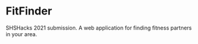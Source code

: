 # FitFinder

SHSHacks 2021 submission. A web application for finding fitness partners in your area.
